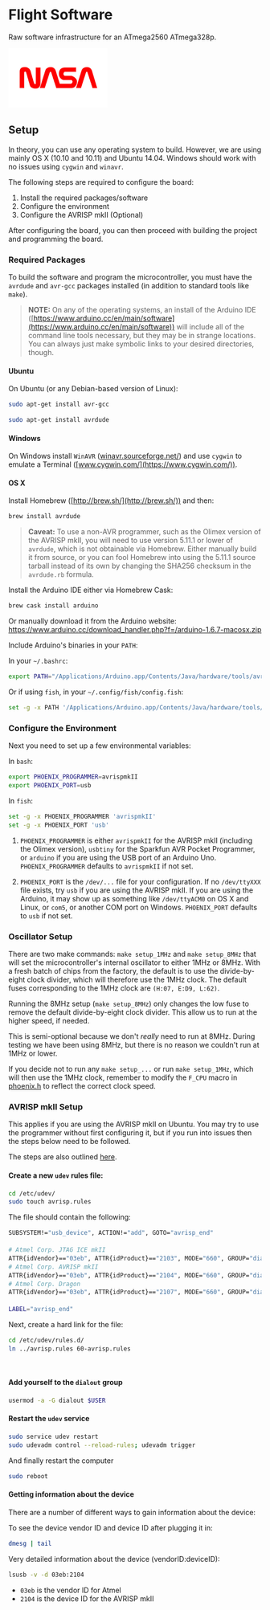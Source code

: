 # Flight Software
Raw software infrastructure for an ATmega2560 ATmega328p.

![Phoenix](nasalogo.png)

## Setup
In theory, you can use any operating system to build. However, we are using mainly OS X (10.10 and 10.11) and Ubuntu 14.04. Windows should work with no issues using `cygwin` and `winavr`.

The following steps are required to configure the board:
1. Install the required packages/software
2. Configure the environment
3. Configure the AVRISP mkII (Optional)

After configuring the board, you can then proceed with building the project and programming the board.

### Required Packages
To build the software and program the microcontroller, you must have the `avrdude` and `avr-gcc` packages installed (in addition to standard tools like `make`).

>**NOTE:** On any of the operating systems, an install of the Arduino IDE ([https://www.arduino.cc/en/main/software](https://www.arduino.cc/en/main/software)) will include all of the command line tools necessary, but they may be in strange locations. You can always just make symbolic links to your desired directories, though.

#### Ubuntu
On Ubuntu (or any Debian-based version of Linux):
```bash
sudo apt-get install avr-gcc
```
```bash
sudo apt-get install avrdude
```

#### Windows
On Windows install `WinAVR` ([winavr.sourceforge.net/](http://winavr.sourceforge.net/)) and use `cygwin` to emulate a Terminal ([www.cygwin.com/](https://www.cygwin.com/)).

#### OS X
Install Homebrew ([http://brew.sh/](http://brew.sh/)) and then:
```bash
brew install avrdude
```
<!-- ```bash
brew tap osx-cross/avr
brew install avr-libc
``` -->

> **Caveat:** To use a non-AVR programmer, such as the Olimex version of the AVRISP mkII, you will need to use version 5.11.1 or lower of `avrdude`, which is not obtainable via Homebrew. Either manually build it from source, or you can fool Homebrew into using the 5.11.1 source tarball instead of its own by changing the SHA256 checksum in the `avrdude.rb` formula.

Install the Arduino IDE either via Homebrew Cask:
```bash
brew cask install arduino
```

Or manually download it from the Arduino website: https://www.arduino.cc/download_handler.php?f=/arduino-1.6.7-macosx.zip

Include Arduino's binaries in your `PATH`:

In your `~/.bashrc`:
```bash
export PATH="/Applications/Arduino.app/Contents/Java/hardware/tools/avr/bin/:$PATH"
```

Or if using `fish`, in your `~/.config/fish/config.fish`:
```bash
set -g -x PATH '/Applications/Arduino.app/Contents/Java/hardware/tools/avr/bin/' $PATH
```

### Configure the Environment
Next you need to set up a few environmental variables:

In `bash`:
```bash
export PHOENIX_PROGRAMMER=avrispmkII
export PHOENIX_PORT=usb
```

In `fish`:
```bash
set -g -x PHOENIX_PROGRAMMER 'avrispmkII'
set -g -x PHOENIX_PORT 'usb'
```

1. `PHOENIX_PROGRAMMER` is either `avrispmkII` for the AVRISP mkII (including the Olimex version), `usbtiny` for the Sparkfun AVR Pocket Programmer, or `arduino` if you are using the USB port of an Arduino Uno. `PHOENIX_PROGRAMMER` defaults to `avrispmkII` if not set.

2. `PHOENIX_PORT` is the `/dev/...` file for your configuration. If no `/dev/ttyXXX` file exists, try `usb` if you are using the AVRISP mkII. If you are using the Arduino, it may show up as something like `/dev/ttyACM0` on OS X and Linux, or `com5`, or another COM port on Windows. `PHOENIX_PORT` defaults to `usb` if not set.

### Oscillator Setup
There are two make commands: `make setup_1MHz` and `make setup_8MHz` that will set the microcontroller's internal oscillator to either 1MHz or 8MHz. With a fresh batch of chips from the factory, the default is to use the divide-by-eight clock divider, which will therefore use the 1MHz clock. The default fuses corresponding to the 1MHz clock are `(H:07, E:D9, L:62)`.

Running the 8MHz setup (`make setup_8MHz`) only changes the low fuse to remove the default divide-by-eight clock divider. This allow us to run at the higher speed, if needed.

This is semi-optional because we don't *really* need to run at 8MHz. During testing we have been using 8MHz, but there is no reason we couldn't run at 1MHz or lower.

If you decide not to run any `make setup_...` or run `make setup_1MHz`, which will then use the 1MHz clock, remember to modify the `F_CPU` macro in [phoenix.h](./phoenix.h) to reflect the correct clock speed.

### AVRISP mkII Setup
This applies if you are using the AVRISP mkII on Ubuntu. You may try to use the programmer without first configuring it, but if you run into issues then the steps below need to be followed.

The steps are also outlined [here](http://stackoverflow.com/questions/5412727/avrisp-mkii-doesnt-work-with-avrdude-in-linux).

#### Create a new `udev` rules file:
```bash
cd /etc/udev/
sudo touch avrisp.rules
```
The file should contain the following:

```bash
SUBSYSTEM!="usb_device", ACTION!="add", GOTO="avrisp_end"

# Atmel Corp. JTAG ICE mkII
ATTR{idVendor}=="03eb", ATTR{idProduct}=="2103", MODE="660", GROUP="dialout"
# Atmel Corp. AVRISP mkII
ATTR{idVendor}=="03eb", ATTR{idProduct}=="2104", MODE="660", GROUP="dialout"
# Atmel Corp. Dragon
ATTR{idVendor}=="03eb", ATTR{idProduct}=="2107", MODE="660", GROUP="dialout"

LABEL="avrisp_end"
```

Next, create a hard link for the file:
```bash
cd /etc/udev/rules.d/
ln ../avrisp.rules 60-avrisp.rules
```
<br>

#### Add yourself to the `dialout` group
```bash
usermod -a -G dialout $USER
```

#### Restart the `udev` service
```bash
sudo service udev restart
sudo udevadm control --reload-rules; udevadm trigger
```

And finally restart the computer
```bash
sudo reboot
```

#### Getting information about the device
There are a number of different ways to gain information about the device:

To see the device vendor ID and device ID after plugging it in:
```bash
dmesg | tail
```

Very detailed information about the device (vendorID:deviceID):
```bash
lsusb -v -d 03eb:2104
```
* `03eb` is the vendor ID for Atmel
* `2104` is the device ID for the AVRISP mkII

